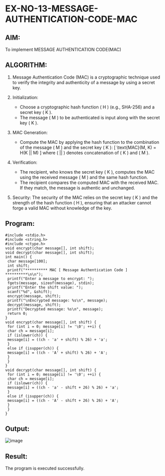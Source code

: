 # EX-NO-13-MESSAGE-AUTHENTICATION-CODE-MAC

## AIM:
To implement MESSAGE AUTHENTICATION CODE(MAC)

## ALGORITHM:

1. Message Authentication Code (MAC) is a cryptographic technique used to verify the integrity and authenticity of a message by using a secret key.

2. Initialization:
   - Choose a cryptographic hash function \( H \) (e.g., SHA-256) and a secret key \( K \).
   - The message \( M \) to be authenticated is input along with the secret key \( K \).

3. MAC Generation:
   - Compute the MAC by applying the hash function to the combination of the message \( M \) and the secret key \( K \): 
     \[
     \text{MAC}(M, K) = H(K || M)
     \]
     where \( || \) denotes concatenation of \( K \) and \( M \).

4. Verification:
   - The recipient, who knows the secret key \( K \), computes the MAC using the received message \( M \) and the same hash function.
   - The recipient compares the computed MAC with the received MAC. If they match, the message is authentic and unchanged.

5. Security: The security of the MAC relies on the secret key \( K \) and the strength of the hash function \( H \), ensuring that an attacker cannot forge a valid MAC without knowledge of the key.

## Program:
```
#include <stdio.h>
#include <string.h>
#include <ctype.h>
void encrypt(char message[], int shift);
void decrypt(char message[], int shift);
int main() {
 char message[100];
 int shift;
 printf("********** MAC [ Message Authentication Code ] **********\n\n");
 printf("Enter a message to encrypt: ");
 fgets(message, sizeof(message), stdin);
 printf("Enter the shift value: ");
 scanf("%d", &shift);
 encrypt(message, shift);
 printf("\nEncrypted message: %s\n", message);
 decrypt(message, shift);
 printf("Decrypted message: %s\n", message);
 return 0;
}
void encrypt(char message[], int shift) {
 for (int i = 0; message[i] != '\0'; ++i) {
 char ch = message[i];
 if (islower(ch)) {
 message[i] = ((ch - 'a' + shift) % 26) + 'a';
 }
 else if (isupper(ch)) {
 message[i] = ((ch - 'A' + shift) % 26) + 'A';
 }
 }
}
void decrypt(char message[], int shift) {
 for (int i = 0; message[i] != '\0'; ++i) {
 char ch = message[i];
 if (islower(ch)) {
 message[i] = ((ch - 'a' - shift + 26) % 26) + 'a';
 }
 else if (isupper(ch)) {
 message[i] = ((ch - 'A' - shift + 26) % 26) + 'A';
 }
 }
}
```


## Output:
![image](https://github.com/user-attachments/assets/a7b80fb8-f4b4-46ad-ad6b-2daa0b07afb2)


## Result:
The program is executed successfully.
